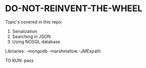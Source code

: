 # DO-NOT-REINVENT-THE-WHEEL


Topic's covered in this repo: 
1. Serialization
2. Searching in JSON 
3. Using NOSQL database

Libriaries:
-mongodb
-marshmallow
-JMEspath

TO RUN:
  pass
  
